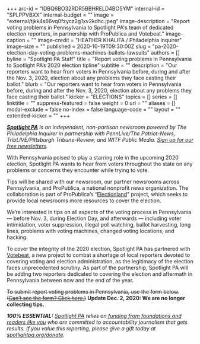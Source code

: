 +++
arc-id = "IDBQ6BO32RDR5BBHRELD4BO5YM"
internal-id = "SPLPPVBXX"
internal-budget = ""
image = "external/tjkk4s66vq0fzycz2g1xv2kdhc.jpeg"
image-description = "Report voting problems in Pennsylvania to Spotlight PA's team of dedicated election reporters, in partnership with ProPublica and Votebeat."
image-caption = ""
image-credit = "HEATHER KHALIFA / Philadelphia Inquirer"
image-size = ""
published = 2020-10-19T09:30:00Z
slug = "pa-2020-election-day-voting-problems-machines-ballots-lawsuits"
authors = []
byline = "Spotlight PA Staff"
title = "Report voting problems in Pennsylvania to Spotlight PA’s 2020 election tipline"
subtitle = ""
description = "Our reporters want to hear from voters in Pennsylvania before, during and after the Nov. 3, 2020, election about any problems they face casting their ballot."
blurb = "Our reporters want to hear from voters in Pennsylvania before, during and after the Nov. 3, 2020, election about any problems they face casting their ballot."
kicker = "ELECTIONS"
topics = []
series = []
linktitle = ""
suppress-featured = false
weight = 0
url = ""
aliases = []
modal-exclude = false
no-index = false
language-code = ""
layout = ""
extended-kicker = ""
+++

<a href="https://www.spotlightpa.org/"><i><b>Spotlight PA</b></i></a><i> is an independent, non-partisan newsroom powered by The Philadelphia Inquirer in partnership with PennLive/The Patriot-News, TribLIVE/Pittsburgh Tribune-Review, and WITF Public Media. </i><a href="https://www.spotlightpa.org/newsletters"><i>Sign up for our free newsletters</i></a><i>.</i>

With Pennsylvania poised to play a starring role in the upcoming 2020 election, Spotlight PA wants to hear from voters throughout the state on any problems or concerns they encounter while trying to vote.

Tips will be shared with our newsroom, our partner newsrooms across Pennsylvania, and ProPublica, a national nonprofit news organization. The collaboration is part of ProPublica’s “<a href="https://www.propublica.org/electionland" target=_blank>Electionland</a>" project, which seeks to provide local newsrooms more resources to cover the election.

We’re interested in tips on all aspects of the voting process in Pennsylvania — before Nov. 3, during Election Day, and afterwards — including voter intimidation, voter suppression, illegal poll watching, ballot harvesting, long lines, problems with voting machines, changed voting locations, and hacking.

To cover the integrity of the 2020 election, Spotlight PA has partnered with <a href="https://votebeat.org/" target=_blank>Votebeat</a>, a new project to combat a shortage of local reporters devoted to covering voting and election administration, as the legitimacy of the election faces unprecedented scrutiny. As part of the partnership, Spotlight PA will be adding two reporters dedicated to covering the election and aftermath in Pennsylvania between now and the end of the year.

<del>To submit report voting problems in Pennsylvania, use the form below. (<a href="https://web.archive.org/web/20201130132132/https://propublica.forms.fm/electionland-2020-tips/forms/8254">Can’t see the form? Click here.</a>)</del> <b>Update Dec. 2, 2020: We are no longer collecting tips.</b>

<i><b>100% ESSENTIAL:</b></i><i> </i><a href="https://www.spotlightpa.org/"><i>Spotlight PA</i></a><i> relies on</i><a href="https://www.spotlightpa.org/support"><i> funding from foundations and readers like you</i></a><i> who are committed to accountability journalism that gets results. If you value this reporting, please give a gift today at </i><a href="http://spotlightpa.org/donate"><i>spotlightpa.org/donate</i></a><i>.</i>
